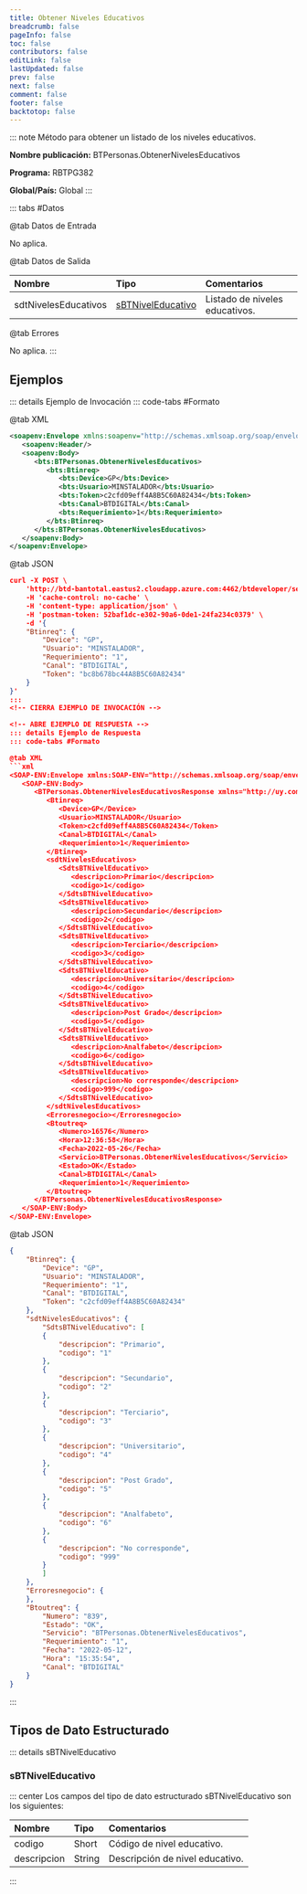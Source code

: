 ```yaml
---
title: Obtener Niveles Educativos
breadcrumb: false
pageInfo: false
toc: false
contributors: false
editLink: false
lastUpdated: false
prev: false
next: false
comment: false
footer: false
backtotop: false
---
```


<!-- ABRE DATOS DEL MÉTODO -->
::: note Método para obtener un listado de los niveles educativos.

**Nombre publicación:** BTPersonas.ObtenerNivelesEducativos

**Programa:** RBTPG382

**Global/País:** Global
:::
<!-- CIERRA DATOS DEL MÉTODO -->

<!-- ABRE TABLA DE DATOS -->
::: tabs #Datos 

@tab Datos de Entrada

No aplica.

@tab Datos de Salida

Nombre | Tipo | Comentarios
:--------- | :----------- | :-----------
sdtNivelesEducativos | [sBTNivelEducativo](#sbtniveleducativo) | Listado de niveles educativos.

@tab Errores

No aplica.
::: 
<!-- CIERRA TABLA DE DATOS -->

## **Ejemplos**

<!-- ABRE EJEMPLO DE INVOCACIÓN -->
::: details Ejemplo de Invocación 
::: code-tabs #Formato

@tab XML
```xml
<soapenv:Envelope xmlns:soapenv="http://schemas.xmlsoap.org/soap/envelope/" xmlns:bts="http://uy.com.dlya.bantotal/BTSOA/">
   <soapenv:Header/>
   <soapenv:Body>
      <bts:BTPersonas.ObtenerNivelesEducativos>
         <bts:Btinreq>
            <bts:Device>GP</bts:Device>
            <bts:Usuario>MINSTALADOR</bts:Usuario>
            <bts:Token>c2cfd09eff4A8B5C60A82434</bts:Token>
            <bts:Canal>BTDIGITAL</bts:Canal>
            <bts:Requerimiento>1</bts:Requerimiento>
         </bts:Btinreq>
      </bts:BTPersonas.ObtenerNivelesEducativos>
   </soapenv:Body>
</soapenv:Envelope>
```

@tab JSON
```json
curl -X POST \
    'http://btd-bantotal.eastus2.cloudapp.azure.com:4462/btdeveloper/servlet/com.dlya.bantotal.odwsbt_BTPersonas?ObtenerNivelesEducativos' \
    -H 'cache-control: no-cache' \
    -H 'content-type: application/json' \
    -H 'postman-token: 52baf1dc-e302-90a6-0de1-24fa234c0379' \
    -d '{
    "Btinreq": {
        "Device": "GP",
        "Usuario": "MINSTALADOR",
        "Requerimiento": "1",
        "Canal": "BTDIGITAL",
        "Token": "bc8b678bc44A8B5C60A82434"
    }
}'
:::
<!-- CIERRA EJEMPLO DE INVOCACIÓN -->

<!-- ABRE EJEMPLO DE RESPUESTA -->
::: details Ejemplo de Respuesta 
::: code-tabs #Formato

@tab XML
```xml
<SOAP-ENV:Envelope xmlns:SOAP-ENV="http://schemas.xmlsoap.org/soap/envelope/" xmlns:xsd="http://www.w3.org/2001/XMLSchema" xmlns:SOAP-ENC="http://schemas.xmlsoap.org/soap/encoding/" xmlns:xsi="http://www.w3.org/2001/XMLSchema-instance">
   <SOAP-ENV:Body>
      <BTPersonas.ObtenerNivelesEducativosResponse xmlns="http://uy.com.dlya.bantotal/BTSOA/">
         <Btinreq>
            <Device>GP</Device>
            <Usuario>MINSTALADOR</Usuario>
            <Token>c2cfd09eff4A8B5C60A82434</Token>
            <Canal>BTDIGITAL</Canal>
            <Requerimiento>1</Requerimiento>
         </Btinreq>
         <sdtNivelesEducativos>
            <SdtsBTNivelEducativo>
               <descripcion>Primario</descripcion>
               <codigo>1</codigo>
            </SdtsBTNivelEducativo>
            <SdtsBTNivelEducativo>
               <descripcion>Secundario</descripcion>
               <codigo>2</codigo>
            </SdtsBTNivelEducativo>
            <SdtsBTNivelEducativo>
               <descripcion>Terciario</descripcion>
               <codigo>3</codigo>
            </SdtsBTNivelEducativo>
            <SdtsBTNivelEducativo>
               <descripcion>Universitario</descripcion>
               <codigo>4</codigo>
            </SdtsBTNivelEducativo>
            <SdtsBTNivelEducativo>
               <descripcion>Post Grado</descripcion>
               <codigo>5</codigo>
            </SdtsBTNivelEducativo>
            <SdtsBTNivelEducativo>
               <descripcion>Analfabeto</descripcion>
               <codigo>6</codigo>
            </SdtsBTNivelEducativo>
            <SdtsBTNivelEducativo>
               <descripcion>No corresponde</descripcion>
               <codigo>999</codigo>
            </SdtsBTNivelEducativo>
         </sdtNivelesEducativos>
         <Erroresnegocio></Erroresnegocio>
         <Btoutreq>
            <Numero>16576</Numero>
            <Hora>12:36:58</Hora>
            <Fecha>2022-05-26</Fecha>
            <Servicio>BTPersonas.ObtenerNivelesEducativos</Servicio>
            <Estado>OK</Estado>
            <Canal>BTDIGITAL</Canal>
            <Requerimiento>1</Requerimiento>
         </Btoutreq>
      </BTPersonas.ObtenerNivelesEducativosResponse>
   </SOAP-ENV:Body>
</SOAP-ENV:Envelope>
```

@tab JSON
```json
{
    "Btinreq": {
        "Device": "GP",
        "Usuario": "MINSTALADOR",
        "Requerimiento": "1",
        "Canal": "BTDIGITAL",
        "Token": "c2cfd09eff4A8B5C60A82434"
    },
    "sdtNivelesEducativos": {
        "SdtsBTNivelEducativo": [
        {
            "descripcion": "Primario",
            "codigo": "1"
        },
        {
            "descripcion": "Secundario",
            "codigo": "2"
        },
        {
            "descripcion": "Terciario",
            "codigo": "3"
        },
        {
            "descripcion": "Universitario",
            "codigo": "4"
        },
        {
            "descripcion": "Post Grado",
            "codigo": "5"
        },
        {
            "descripcion": "Analfabeto",
            "codigo": "6"
        },
        {
            "descripcion": "No corresponde",
            "codigo": "999"
        }
        ]
    },
    "Erroresnegocio": {
    },
    "Btoutreq": {
        "Numero": "839",
        "Estado": "OK",
        "Servicio": "BTPersonas.ObtenerNivelesEducativos",
        "Requerimiento": "1",
        "Fecha": "2022-05-12",
        "Hora": "15:35:54",
        "Canal": "BTDIGITAL"
    }
}
```
::: 
<!-- CIERRA EJEMPLO DE RESPUESTA -->

## **Tipos de Dato Estructurado**

<!-- ABRE SDT -->
::: details sBTNivelEducativo  

### sBTNivelEducativo

::: center 
Los campos del tipo de dato estructurado sBTNivelEducativo son los siguientes: 

Nombre | Tipo | Comentarios 
:--------- | :----------- | :----------- 
codigo | Short | Código de nivel educativo. 
descripcion | String | Descripción de nivel educativo. 
:::
<!-- CIERRA SDT -->
